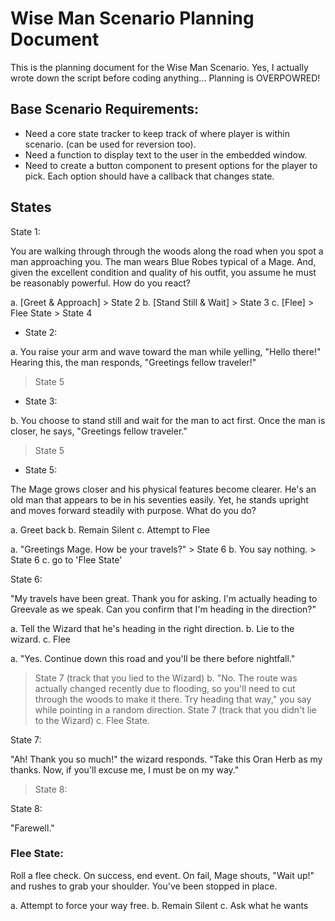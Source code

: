 # Wise Man Scenario Planning Document 

This is the planning document for the Wise Man Scenario. Yes, I actually wrote down the script before coding anything... Planning is OVERPOWRED!

## Base Scenario Requirements:

- Need a core state tracker to keep track of where player is within scenario. (can be used for reversion too).
- Need a function to display text to the user in the embedded window.
- Need to create a button component to present options for the player to pick. Each option should have a callback that changes state.

## States

State 1:

You are walking through through the woods along the road when you spot a man approaching you.
The man wears Blue Robes typical of a Mage. And, given the excellent condition and quality of his outfit, you assume he must be reasonably powerful.
How do you react?

a. [Greet & Approach] > State 2
b. [Stand Still & Wait] > State 3
c. [Flee] > Flee State > State 4

* State 2:

a. You raise your arm and wave toward the man while yelling, "Hello there!"
Hearing this, the man responds, "Greetings fellow traveler!"
> State 5

* State 3:

b. You choose to stand still and wait for the man to act first.
Once the man is closer, he says, "Greetings fellow traveler."
> State 5

* State 5:

The Mage grows closer and his physical features become clearer. He's an old man that appears to be in his seventies easily. Yet, he stands upright and moves forward steadily with purpose.
What do you do?

a. Greet back
b. Remain Silent
c. Attempt to Flee

a. "Greetings Mage. How be your travels?" > State 6
b. You say nothing. > State 6
c. go to 'Flee State'

State 6:

"My travels have been great. Thank you for asking.
I'm actually heading to Greevale as we speak. Can you confirm that I'm heading in the direction?"

a. Tell the Wizard that he's heading in the right direction.
b. Lie to the wizard.
c. Flee

a. "Yes. Continue down this road and you'll be there before nightfall."
> State 7 (track that you lied to the Wizard)
b. "No. The route was actually changed recently due to flooding, so you'll need to cut through the woods to make it there. Try heading that way," you say while pointing in a random direction.
> State 7 (track that you didn't lie to the Wizard)
c. Flee State.

State 7:

"Ah! Thank you so much!" the wizard responds. "Take this Oran Herb as my thanks. Now, if you'll excuse me, I must be on my way."
> State 8:

State 8:

"Farewell."

### Flee State: 

Roll a flee check. On success, end event.
On fail, Mage shouts, "Wait up!" and rushes to grab your shoulder.
You've been stopped in place.

a. Attempt to force your way free.
b. Remain Silent
c. Ask what he wants

